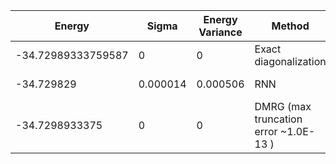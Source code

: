 | Energy                | Sigma           | Energy Variance  | Method                                                           | Data Repository                     |
|-----------------------|-----------------|------------------|------------------------------------------------------------------|-------------------------------------|
| -34.72989333759587    | 0               | 0                | Exact diagonalization                                            | N/A                                 |
| -34.729829            | 0.000014        | 0.000506         | RNN                                                              | To be published                     
| -34.7298933375        | 0               | 0                | DMRG (max truncation error ~1.0E-13 )                            |
